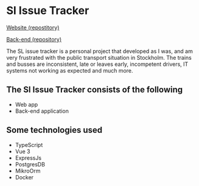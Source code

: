 # Sl Issue Tracker

[Website (repostitory)](https://github.com/eddie-englund/sl-issue-tracker-website)

[Back-end (repository)](https://github.com/eddie-englund/sl-issue-tracker)

The SL issue tracker is a personal project that developed as I was, and am very frustrated with the public transport situation in Stockholm.
The trains and busses are inconsistent, late or leaves early, incompetent drivers, IT systems not working as expected and much more.

## The Sl Issue Tracker consists of the following

- Web app
- Back-end application

## Some technologies used

- TypeScript
- Vue 3
- ExpressJs
- PostgresDB
- MikroOrm
- Docker
